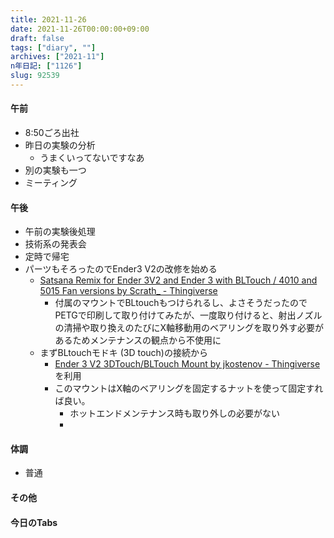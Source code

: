```yaml
---
title: 2021-11-26
date: 2021-11-26T00:00:00+09:00
draft: false
tags: ["diary", ""]
archives: ["2021-11"]
n年日記: ["1126"]
slug: 92539
---
```

#### 午前
- 8:50ごろ出社
- 昨日の実験の分析
  - うまくいってないですなあ
- 別の実験も一つ
- ミーティング
#### 午後
- 午前の実験後処理
- 技術系の発表会
- 定時で帰宅
- パーツもそろったのでEnder3 V2の改修を始める
  - [Satsana Remix for Ender 3V2 and Ender 3 with BLTouch / 4010 and 5015 Fan versions by Scrath_ - Thingiverse](https://www.thingiverse.com/thing:4647053)
    - 付属のマウントでBLtouchもつけられるし、よさそうだったのでPETGで印刷して取り付けてみたが、一度取り付けると、射出ノズルの清掃や取り換えのたびにX軸移動用のベアリングを取り外す必要があるためメンテナンスの観点から不使用に
  - まずBLtouchモドキ (3D touch)の接続から
    - [Ender 3 V2 3DTouch/BLTouch Mount by jkostenov - Thingiverse](https://www.thingiverse.com/thing:4462870)を利用
    - このマウントはX軸のベアリングを固定するナットを使って固定すれば良い。
      - ホットエンドメンテナンス時も取り外しの必要がない
      - 
#### 体調
- 普通
#### その他
#### 今日のTabs